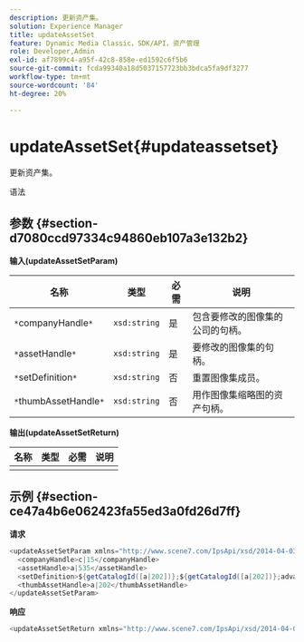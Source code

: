 ```yaml
---
description: 更新资产集。
solution: Experience Manager
title: updateAssetSet
feature: Dynamic Media Classic，SDK/API，资产管理
role: Developer,Admin
exl-id: af7899c4-a95f-42c8-858e-ed1592c6f5b6
source-git-commit: fcda99340a18d5037157723bb3bdca5fa9df3277
workflow-type: tm+mt
source-wordcount: '84'
ht-degree: 20%

---
```


# updateAssetSet{#updateassetset}

更新资产集。

语法

## 参数 {#section-d7080ccd97334c94860eb107a3e132b2}

**输入(updateAssetSetParam)**

| 名称 | 类型 | 必需 | 说明 |
|---|---|---|---|
| `*`companyHandle`*` | `xsd:string` | 是 | 包含要修改的图像集的公司的句柄。 |
| `*`assetHandle`*` | `xsd:string` | 是 | 要修改的图像集的句柄。 |
| `*`setDefinition`*` | `xsd:string` | 否 | 重置图像集成员。 |
| `*`thumbAssetHandle`*` | `xsd:string` | 否 | 用作图像集缩略图的资产句柄。 |

**输出(updateAssetSetReturn)**

| 名称 | 类型 | 必需 | 说明 |
|---|---|---|---|
|  |  |  |  |

## 示例 {#section-ce47a4b6e062423fa55ed3a0fd26d7ff}

**请求**

```java
<updateAssetSetParam xmlns="http://www.scene7.com/IpsApi/xsd/2014-04-03"> 
  <companyHandle>c|15</companyHandle> 
  <assetHandle>a|535</assetHandle> 
  <setDefinition>${getCatalogId([a|202])};${getCatalogId([a|202])};advanced_image;,${getCatalogId([a|935])};${getCatalogId([a|935])};advanced_image;,${getCatalogId([a|933])};${getCatalogId([a|933])};advanced_image;</setDefinition> 
  <thumbAssetHandle>a|202</thumbAssetHandle> 
</updateAssetSetParam>
```

**响应**

```java
<updateAssetSetReturn xmlns="http://www.scene7.com/IpsApi/xsd/2014-04-03"/>
```
